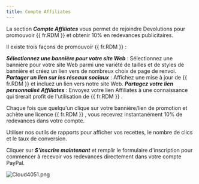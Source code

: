 ```yaml
---
title: Compte Affiliates
---
```

La section ***Compte Affiliates*** vous permet de rejoindre Devolutions pour promouvoir {{ fr.RDM }} et obtenir 10% en redevances publicitaires.  

Il existe trois façons de promouvoir {{ fr.RDM }} :  

***Sélectionnez une bannière pour votre site Web*** : Sélectionnez une bannière pour votre site Web parmi une variété de tailles et de styles de bannière et créez un lien vers de nombreux choix de page de renvoi. 
***Partager un lien sur les réseaux sociaux*** : Affichez une mise à jour de {{ fr.RDM }} et incluez un lien vers notre site Web. 
***Partagez votre lien personnalisé Affiliates*** : Envoyez votre lien Affiliates à une connaissance qui tirerait profit de l&apos;utilisation de {{ fr.RDM }} .  

Chaque fois que quelqu&apos;un clique sur votre bannière/lien de promotion et achète une licence {{ fr.RDM }} , vous recevrez instantanément 10% de redevances dans votre compte.  

Utiliser nos outils de rapports pour afficher vos recettes, le nombre de clics et le taux de conversion.  

Cliquer sur ***S&apos;inscrire maintenant*** et remplir le formulaire d&apos;inscription pour commencer à recevoir vos redevances directement dans votre compte PayPal.  

![Cloud4051.png](/img/fr/cloud/Cloud4051.png) 

